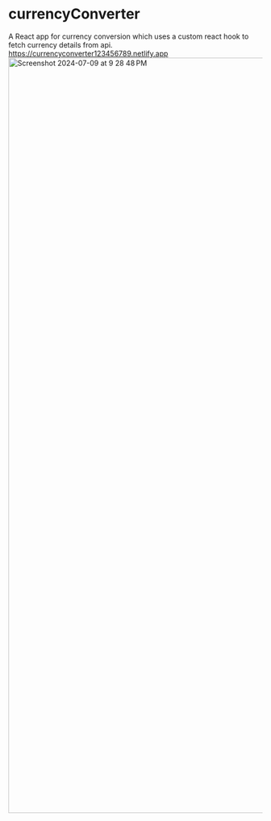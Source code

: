 # currencyConverter

A React app for currency conversion which uses a custom react hook to fetch currency details from api.
<br>
https://currencyconverter123456789.netlify.app
<img width="1500" alt="Screenshot 2024-07-09 at 9 28 48 PM" src="https://github.com/joyal-jij0/currencyConverter/assets/109350246/de28056b-c1c1-47ff-b9b5-9781630cd83e">
